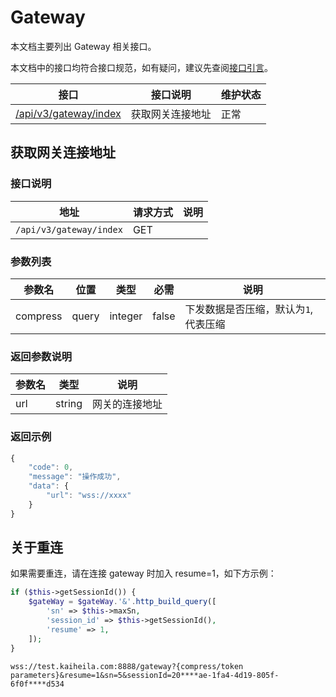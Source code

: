 # Gateway

本文档主要列出 Gateway 相关接口。

本文档中的接口均符合接口规范，如有疑问，建议先查阅[接口引言](https://developer.kaiheila.cn/doc/reference)。

| 接口                                       | 接口说明         | 维护状态 |
| ------------------------------------------ | ---------------- | -------- |
| [/api/v3/gateway/index](#获取网关连接地址) | 获取网关连接地址 | 正常     |

## 获取网关连接地址

### 接口说明

| 地址                    | 请求方式 | 说明 |
| ----------------------- | -------- | ---- |
| `/api/v3/gateway/index` | GET      |      |

### 参数列表

| 参数名   | 位置  | 类型    | 必需  | 说明                                 |
| -------- | ----- | ------- | ----- | ------------------------------------ |
| compress | query | integer | false | 下发数据是否压缩，默认为`1`,代表压缩 |

### 返回参数说明

| 参数名 | 类型   | 说明           |
| ------ | ------ | -------------- |
| url    | string | 网关的连接地址 |

### 返回示例

```javascript
{
    "code": 0,
    "message": "操作成功",
    "data": {
        "url": "wss://xxxx"
    }
}
```

## 关于重连

如果需要重连，请在连接 gateway 时加入 resume=1，如下方示例：

```php
if ($this->getSessionId()) {
    $gateWay = $gateWay.'&'.http_build_query([
        'sn' => $this->maxSn,
        'session_id' => $this->getSessionId(),
        'resume' => 1,
    ]);
}
```

```
wss://test.kaiheila.com:8888/gateway?{compress/token parameters}&resume=1&sn=5&sessionId=20****ae-1fa4-4d19-805f-6f0f****d534
```
